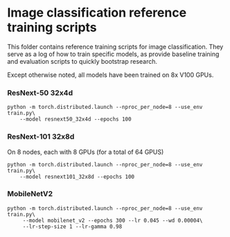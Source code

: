# Image classification reference training scripts

This folder contains reference training scripts for image classification.
They serve as a log of how to train specific models, as provide baseline
training and evaluation scripts to quickly bootstrap research.

Except otherwise noted, all models have been trained on 8x V100 GPUs.

### ResNext-50 32x4d
```
python -m torch.distributed.launch --nproc_per_node=8 --use_env train.py\
    --model resnext50_32x4d --epochs 100
```


### ResNext-101 32x8d

On 8 nodes, each with 8 GPUs (for a total of 64 GPUS)
```
python -m torch.distributed.launch --nproc_per_node=8 --use_env train.py\
    --model resnext101_32x8d --epochs 100
```


### MobileNetV2
```
python -m torch.distributed.launch --nproc_per_node=8 --use_env train.py\
     --model mobilenet_v2 --epochs 300 --lr 0.045 --wd 0.00004\
     --lr-step-size 1 --lr-gamma 0.98
```
